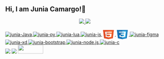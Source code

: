 ## Hi, I am Junia Camargo!🌙
<div align="center">
  <a href="https://github.com/juniatech">
  <img height="160em" src="https://github-readme-stats.vercel.app/api?username=juniatech&show_icons=true&theme=github_dark&border_radius=8%"/>
  <img height="160em" src="https://github-readme-stats.vercel.app/api/top-langs/?username=juniatech&layout=compact&langs_count=7&theme=github_dark&border_radius=8%"/>
</div>
  
  <div style="display: inline_block"><br>
  <img align="center" alt="junia-Java" height="30" width="40" src="https://cdn.jsdelivr.net/gh/devicons/devicon/icons/java/java-original.svg" />
  <img align="center" alt="junia-py" height="30" width="40" src="https://cdn.jsdelivr.net/gh/devicons/devicon/icons/python/python-original.svg" />
  <img align="center" alt="junia-lua" height="30" width="40" src="https://cdn.jsdelivr.net/gh/devicons/devicon/icons/lua/lua-plain-wordmark.svg" />
  <img align="center" alt="junia-js" height="30" width="40" src="https://cdn.jsdelivr.net/gh/devicons/devicon/icons/javascript/javascript-original.svg" />
  <img align="center" alt="junia-HTML" height="30" width="40" src="https://raw.githubusercontent.com/devicons/devicon/master/icons/html5/html5-original.svg" />
  <img align="center" alt="junia-CSS" height="30" width="40" src="https://raw.githubusercontent.com/devicons/devicon/master/icons/css3/css3-original.svg" />
  <img align="center" alt="junia-figma" height="30" width="40" src="https://cdn.jsdelivr.net/gh/devicons/devicon/icons/figma/figma-original.svg" />
  <img align="center" alt="junia-xd" height="30" width="40" src="https://cdn.jsdelivr.net/gh/devicons/devicon/icons/xd/xd-plain.svg" />
  <img align="center" alt="junia-bootstrap" height="30" width="40" src="https://cdn.jsdelivr.net/gh/devicons/devicon/icons/bootstrap/bootstrap-original.svg" />
  <img align="center" alt="junia-node.js" height="30" width="40" src="https://cdn.jsdelivr.net/gh/devicons/devicon/icons/nodejs/nodejs-original.svg" />
  <img align="center" alt="junia-c" height="30" width="40" src="https://cdn.worldvectorlogo.com/logos/c-1.svg" />
    
</div>
  
<div> 
    <a href="https://www.instagram.com/juniacamargo_/" target="_blank"><img src="https://img.shields.io/badge/-Instagram-%23E4405F?style=for-the-badge&logo=instagram&logoColor=white" target="_blank"></a>
  <a href="https://www.linkedin.com/in/juniatech/" target="_blank"><img src="https://img.shields.io/badge/-LinkedIn-%230077B5?style=for-the-badge&logo=linkedin&logoColor=white" target="_blank"></a>  
  <a href="https://www.behance.net/juniacamargo/projects" target="_blank"><img src="https://cdn.freebiesupply.com/logos/large/2x/behance-3-logo-png-transparent.png" height="28" width="80" target="_blank"></a>  
